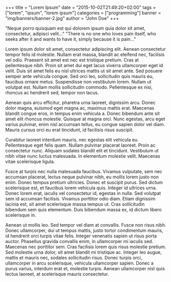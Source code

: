 +++
title = "Lorem Ipsum"
date = "2015-10-02T21:49:20+02:00"
tags = ["lorem", "ipsum", "lorem ipsum"]
categories = ["programming"]
banner = "img/banners/banner-2.jpg"
author = "John Doe"
+++

"Neque porro quisquam est qui dolorem ipsum quia dolor sit amet, consectetur, adipisci velit..."
"There is no one who loves pain itself, who seeks after it and wants to have it, simply because it is pain..."

Lorem ipsum dolor sit amet, consectetur adipiscing elit. Aenean consectetur tempor felis id molestie. Nullam erat massa, blandit ac eleifend nec, facilisis vel odio. Praesent sit amet est nec est tristique pretium. Cras at pellentesque nibh. Proin sit amet dui eget lacus viverra ullamcorper eget id velit. Duis sit amet felis eu nisl ultrices mattis ut sit amet ante. Sed posuere semper ante vehicula congue. Sed orci leo, sollicitudin quis mauris eu, faucibus ornare metus. Suspendisse non vestibulum lorem. Nullam ut volutpat est. Nullam mollis sollicitudin commodo. Pellentesque ex nisi, rhoncus ac hendrerit sed, tempor non lacus.

Aenean quis arcu efficitur, pharetra urna laoreet, dignissim arcu. Donec dolor magna, euismod eget magna ac, maximus mattis erat. Maecenas blandit congue eros, in tempus enim vehicula a. Donec bibendum ante sit amet elit rhoncus molestie. Quisque at magna orci. Nunc egestas, arcu eget varius pulvinar, enim nisl accumsan tellus, eu congue sapien dolor vel diam. Mauris cursus orci eu erat tincidunt, id facilisis risus suscipit.

Curabitur laoreet interdum mauris, nec egestas elit vehicula eu. Pellentesque eget felis quam. Nullam pulvinar placerat laoreet. Proin ac consectetur nunc. Aliquam sodales blandit elit et tincidunt. Vestibulum ut nibh vitae nunc luctus malesuada. In elementum molestie velit. Maecenas vitae scelerisque ligula.

Fusce at turpis nec nulla malesuada faucibus. Vivamus vulputate, sem nec accumsan placerat, lectus neque pulvinar nibh, eu mollis lorem justo non enim. Donec tempus pretium ultricies. Donec et suscipit purus. Sed dictum scelerisque est, et faucibus lorem vehicula quis. Integer id ultrices urna. Donec lorem erat, iaculis vel consectetur id, egestas in nulla. Sed volutpat sem id accumsan facilisis. Vivamus porttitor odio diam. Etiam dignissim lacinia est, sit amet scelerisque massa tempus ut. Cras sollicitudin bibendum sem quis elementum. Duis bibendum massa ex, id dictum libero scelerisque in.

Aenean ut mollis leo. Sed tempor vel diam at convallis. Fusce non risus nibh. Donec ullamcorper, dui ut tempus mattis, justo tortor condimentum mauris, id hendrerit orci turpis vitae felis. Integer venenatis sapien ut risus porta auctor. Phasellus gravida convallis enim, in ullamcorper mi iaculis sed. Maecenas nec porttitor sem. Cras facilisis lorem quis risus molestie pretium. Sed molestie urna dolor, sit amet blandit mi tristique ac. Integer leo augue, mattis et mauris nec, sodales sollicitudin risus. Donec turpis orci, ullamcorper in arcu scelerisque, vehicula ullamcorper sapien. Donec a purus varius, interdum erat et, molestie turpis. Aenean ullamcorper nisl quis lectus laoreet, at scelerisque mauris consectetur.
